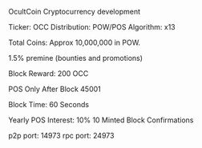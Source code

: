 OcultCoin Cryptocurrency development

Ticker: OCC
Distribution: POW/POS
Algorithm: x13

Total Coins: Approx 10,000,000 in POW.

1.5% premine (bounties and promotions)

Block Reward: 200 OCC

POS Only After Block 45001

Block Time: 60 Seconds

Yearly POS Interest: 10%
10 Minted Block Confirmations

p2p port: 14973
rpc port: 24973


